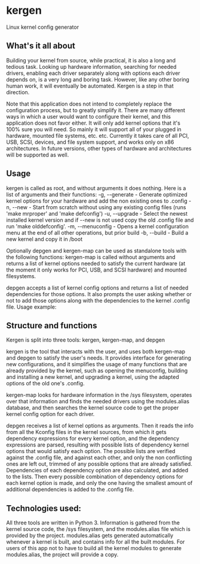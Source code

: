# kergen
Linux kernel config generator

## What's it all about
Building your kernel from source, while practical, it is also a long and tedious task. 
Looking up hardware information, searching for needed drivers, enabling each driver separately along with options each driver depends on, is a very long and boring task. However, like any other boring human work, it will eventually be automated. Kergen is a step in that direction.

Note that this application does not intend to completely replace the configuration process, but to greatly simplify it.
There are many different ways in which a user would want to configure their kernel, and this application does not favor either.
It will only add kernel options that it's 100% sure you will need. So mainly it will support all of your plugged in hardware, mounted file systems, etc. etc.
Currently it takes care of all PCI, USB, SCSI, devices, and file system support, and works only on x86 architectures. In future versions, other types of hardware and architectures will be supported as well.

## Usage
kergen is called as root, and without arguments it does nothing. Here is a list of arguments and their functions:
-g, --generate   - Generate optimized kernel options for your hardware and add the non existing ones to .config
-n, --new        - Start from scratch without using any existing config files (runs 'make mrproper' and 'make defconfig')
-u, --upgrade    - Select the newest installed kernel version and if --new is not used copy the old .config file and run 'make olddefconfig'.
-m, --menuconfig - Opens a kernel configuration menu at the end of all other operations, but prior build
-b, --build      - Build a new kernel and copy it in /boot

Optionally depgen and kergen-map can be used as standalone tools with the following functions:
kergen-map is called without arguments and returns a list of kernel options needed to satisfy the current hardware (at the moment it only works for PCI, USB, and SCSI hardware) and mounted filesystems.

depgen accepts a list of kernel config options and returns a list of needed dependencies for those options. It also prompts the user asking whether or not to add those options along with the dependencies to the kernel .config file. Usage example:

## Structure and functions
Kergen is split into three tools: kergen, kergen-map, and depgen
    
kergen is the tool that interacts with the user, and uses both kergen-map and depgen to satisfy the user's needs. It provides interface for generating new configurations, and it simplifies the usage of many functions that are already provided by the kernel, such as opening the menuconfig, building and installing a new kernel, and upgrading a kernel, using the adapted options of the old one's .config.

kergen-map looks for hardware information in the /sys filesystem, operates over that information and finds the needed drivers using the modules.alias database, and then searches the kernel source code to get the proper kernel config option for each driver.

depgen receives a list of kernel options as arguments. Then it reads the info from all the Kconfig files in the kernel sources, from which it gets dependency expressions for every kernel option, and the dependency expressions are parsed, resulting with possible lists of dependency kernel options that would satisfy each option. The possible lists are verified against the .config file, and against each other, and only the non conflicting ones are left out, trimmed of any possible options that are already satisfied. Dependencies of each dependency option are also calculated, and added to the lists. Then every possible combination of dependency options for each kernel option is made, and only the one having the smallest amount of additional dependencies is added to the .config file.

## Technologies used:
All three tools are written in Python 3.
Information is gathered from the kernel source code, the /sys filesystem, and the modules.alias file which is provided by the project.
modules.alias gets generated automatically whenever a kernel is built, and contains info for all the built modules. For users of this app not to have to build all the kernel modules to generate modules.alias, the project will provide a copy.
